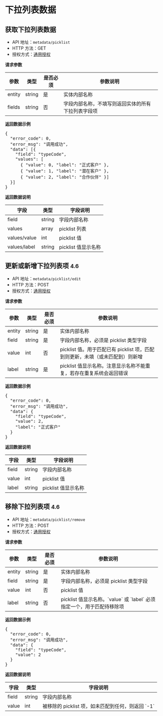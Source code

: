 # 下拉列表数据

## 获取下拉列表数据

- API 地址：`metadata/picklist`
- HTTP 方法：GET
- 授权方式：[通用授权](auth-intro.html)

**请求参数**
<table>
<thead>
	<tr>
		<th>参数</th>
		<th>类型</th>
		<th>是否必须</th>
		<th>参数说明</th>
	</tr>
</thead>
<tbody>
	<tr>
		<td>entity</td>
		<td>string</td>
		<td>是</td>
		<td>实体内部名称</td>
	</tr>
  <tr>
		<td>fields</td>
		<td>string</td>
		<td>否</td>
		<td>字段内部名称，不填写则返回实体的所有下拉列表字段项</td>
	</tr>
</tbody>
</table>

**返回数据示例**

<pre>
{
  "error_code": 0,
  "error_msg": "调用成功",
  "data": [{
    "field": "typeCode",
    "values": [
      { "value": 0, "label": "正式客户" },
      { "value": 1, "label": "潜在客户" },
      { "value": 2, "label": "合作伙伴" }]
  }]
}
</pre>

**返回数据说明**
<table>
<thead>
	<tr>
		<th>字段</th>
		<th>类型</th>
		<th>字段说明</th>
	</tr>
</thead>
<tbody>
	<tr>
		<td>field</td>
		<td>string</td>
		<td>字段内部名称</td>
	</tr>
  <tr>
		<td>values</td>
		<td>array</td>
		<td>picklist 列表</td>
	</tr>
  <tr>
		<td>values/value</td>
		<td>int</td>
		<td>picklist 值</td>
	</tr>
  <tr>
		<td>values/label</td>
		<td>string</td>
		<td>picklist 值显示名称</td>
	</tr>
</tbody>
</table>

## 更新或新增下拉列表项 <small>4.6</small>

- API 地址：`metadata/picklist/edit`
- HTTP 方法：POST
- 授权方式：[通用授权](auth-intro.html)

**请求参数**
<table>
<thead>
	<tr>
		<th>参数</th>
		<th>类型</th>
		<th>是否必须</th>
		<th>参数说明</th>
	</tr>
</thead>
<tbody>
	<tr>
		<td>entity</td>
		<td>string</td>
		<td>是</td>
		<td>实体内部名称</td>
	</tr>
  <tr>
		<td>field</td>
		<td>string</td>
		<td>是</td>
		<td>字段内部名称，必须是 picklist 类型字段</td>
	</tr>
	<tr>
		<td>value</td>
		<td>int</td>
		<td>否</td>
		<td>picklist 值。用于匹配已有 picklist 项，匹配到则更新，未填（或未匹配到）则新增</td>
	</tr>
  <tr>
		<td>label</td>
		<td>string</td>
		<td>是</td>
		<td>picklist 值显示名称。注意显示名称不能重复，若存在重复系统会返回错误</td>
	</tr>
</tbody>
</table>

**返回数据示例**

<pre>
{
  "error_code": 0,
  "error_msg": "调用成功",
  "data": {
    "field": "typeCode",
    "value": 2,
    "label": "正式客户"
  }
}
</pre>

**返回数据说明**
<table>
<thead>
	<tr>
		<th>字段</th>
		<th>类型</th>
		<th>字段说明</th>
	</tr>
</thead>
<tbody>
	<tr>
		<td>field</td>
		<td>string</td>
		<td>字段内部名称</td>
	</tr>
	<tr>
		<td>value</td>
		<td>int</td>
		<td>picklist 值</td>
	</tr>
  <tr>
		<td>label</td>
		<td>string</td>
		<td>picklist 值显示名称</td>
	</tr>
</tbody>
</table>

## 移除下拉列表项 <small>4.6</small>

- API 地址：`metadata/picklist/remove`
- HTTP 方法：POST
- 授权方式：[通用授权](auth-intro.html)

**请求参数**
<table>
<thead>
	<tr>
		<th>参数</th>
		<th>类型</th>
		<th>是否必须</th>
		<th>参数说明</th>
	</tr>
</thead>
<tbody>
	<tr>
		<td>entity</td>
		<td>string</td>
		<td>是</td>
		<td>实体内部名称</td>
	</tr>
  <tr>
		<td>field</td>
		<td>string</td>
		<td>是</td>
		<td>字段内部名称，必须是 picklist 类型字段</td>
	</tr>
	<tr>
		<td>value</td>
		<td>int</td>
		<td>否</td>
		<td>picklist 值</td>
	</tr>
  <tr>
		<td>label</td>
		<td>string</td>
		<td>否</td>
		<td>picklist 值显示名称。`value` 或 `label` 必须指定一个，用于匹配待移除项</td>
	</tr>
</tbody>
</table>

**返回数据示例**

<pre>
{
  "error_code": 0,
  "error_msg": "调用成功",
  "data": {
    "field": "typeCode",
    "value": 2
  }
}
</pre>

**返回数据说明**
<table>
<thead>
	<tr>
		<th>字段</th>
		<th>类型</th>
		<th>字段说明</th>
	</tr>
</thead>
<tbody>
	<tr>
		<td>field</td>
		<td>string</td>
		<td>字段内部名称</td>
	</tr>
	<tr>
		<td>value</td>
		<td>int</td>
		<td>被移除的 picklist 项，如未匹配到任何，则返回 `-1`</td>
	</tr>
</tbody>
</table>
